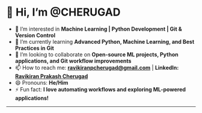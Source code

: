 # 👋 Hi, I’m @CHERUGAD

- 👀 I’m interested in **Machine Learning | Python Development | Git & Version Control**
- 🌱 I’m currently learning **Advanced Python, Machine Learning, and Best Practices in Git**
- 💞️ I’m looking to collaborate on **Open-source ML projects, Python applications, and Git workflow improvements**
- 📫 How to reach me: **ravikiranpcherugad@gmail.com** | **LinkedIn: [Ravikiran Prakash Cherugad](https://www.linkedin.com/in/ravikiran-prakash-cherugad-03500926b)**
- 😄 Pronouns: **He/Him**
- ⚡ Fun fact: **I love automating workflows and exploring ML-powered applications!**



---



